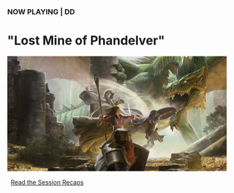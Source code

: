 ### NOW PLAYING \| D<i class="fab fa-d-and-d"></i>D

# "Lost Mine of Phandelver"

<a href="/campaign">![Image](/dnd-5e-phandelver-carousel.png)</a>

<i class="fas fa-book-open"></i>&nbsp;&nbsp;[Read the Session Recaps](/campaign/2021-lmop-with-dm-nicole)
